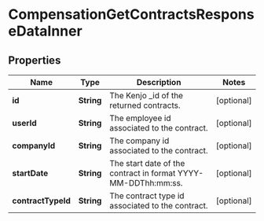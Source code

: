 

# CompensationGetContractsResponseDataInner


## Properties

| Name | Type | Description | Notes |
|------------ | ------------- | ------------- | -------------|
|**id** | **String** | The Kenjo _id of the returned contracts. |  [optional] |
|**userId** | **String** | The employee id associated to the contract. |  [optional] |
|**companyId** | **String** | The company id associated to the contract. |  [optional] |
|**startDate** | **String** | The start date of the contract in format YYYY-MM-DDThh:mm:ss. |  [optional] |
|**contractTypeId** | **String** | The contract type id associated to the contract. |  [optional] |



